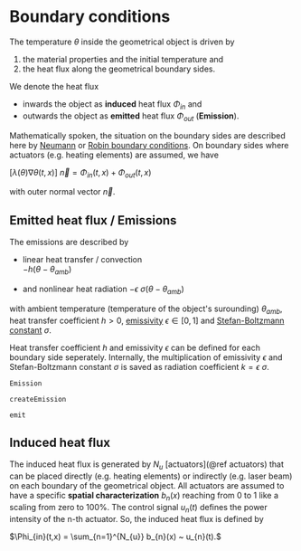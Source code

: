 # Boundary conditions
The temperature $\theta$ inside the geometrical object is driven by 
1. the material properties and the initial temperature and
2. the heat flux along the geometrical boundary sides.

We denote the heat flux
- inwards the object as **induced** heat flux $\Phi_{in}$ and
- outwards the object as **emitted** heat flux $\Phi_{out}$ (**Emission**).

Mathematically spoken, the situation on the boundary sides are described here by [Neumann](https://en.wikipedia.org/wiki/Neumann_boundary_condition) or [Robin boundary conditions](https://en.wikipedia.org/wiki/Neumann_boundary_condition). On boundary sides where actuators (e.g. heating elements) are assumed, we have

$\left[\lambda(\theta) \nabla \theta(t,x) \right] ~ \vec{n} = \Phi_{in}(t,x) + \Phi_{out}(t,x)$

with outer normal vector $\vec{n}$.

## Emitted heat flux / Emissions

The emissions are described by 
- linear heat transfer / convection  
$-h (\theta - \theta_{amb})$

- and nonlinear heat radiation
$- \epsilon ~ \sigma (\theta - \theta_{amb})$

with ambient temperature (temperature of the object's surounding) $\theta_{amb}$, heat transfer coefficient $h>0$, [emissivity](https://en.wikipedia.org/wiki/Emissivity) $\epsilon \in [0,1]$ and [Stefan-Boltzmann constant](https://en.wikipedia.org/wiki/Stefan%E2%80%93Boltzmann_constant) $\sigma$.

Heat transfer coefficient $h$ and emissivity $\epsilon$ can be defined for each boundary side seperately. Internally, the multiplication of emissivity $\epsilon$ and Stefan-Boltzmann constant $\sigma$ is saved as radiation coefficient $k = \epsilon ~ \sigma$.

```@docs
Emission
```

```@docs
createEmission
```

```@docs
emit
```


## Induced heat flux

The induced heat flux is generated by $N_{u}$ [actuators](@ref actuators) that can be placed directly (e.g. heating elements) or indirectly (e.g. laser beam) on each boundary of the geometrical object. All actuators are assumed to have a specific **spatial characterization** $b_{n}(x)$ reaching from 0 to 1 like a scaling from zero to 100%. The control signal $u_{n}(t)$ defines the power intensity of the n-th actuator. So, the induced heat flux is defined by

$\Phi_{in}(t,x) = \sum_{n=1}^{N_{u}} b_{n}(x) ~ u_{n}(t).$
